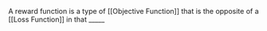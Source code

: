 A reward function is a type of [[Objective Function]] that is the opposite of a [[Loss Function]] in that _____